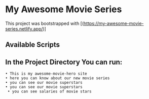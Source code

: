 # My Awesome Movie Series

This project was bootstrapped with [(https://my-awesome-movie-series.netlify.app/)]

## Available Scripts

## In the Project Directory You can run:

    • This is my awesome-movie-hero site
    • here you can know about our new movie series
    • you can see our movie superstars
    • you can see our movie superstars
     • you can see salaries of movie stars
